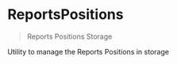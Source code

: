 # ReportsPositions



> Reports Positions Storage

Utility to manage the Reports Positions in storage






